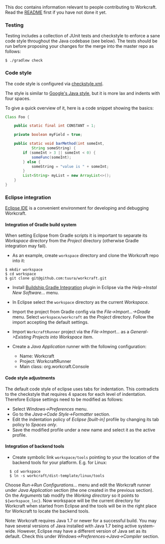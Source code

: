 This doc contains information relevant to people contributing to Workcraft.
Read the [README](README.md) first if you have not done it yet.

### Testing

Testing includes a collection of JUnit tests and checkstyle to enforce a sane 
code style throughout the Java codebase (see below). The tests should be run 
before proposing your changes for the merge into the master repo as follows:

    $ ./gradlew check

### Code style

The code style is configured via [checkstyle.xml](config/checkstyle/checkstyle.xml).

The style is similar to [Google's Java
style](https://google.github.io/styleguide/javaguide.html), but it is
more lax and indents with four spaces.

To give a quick overview of it, here is a code snippet showing the
basics:

```java
Class Foo {

    public static final int CONSTANT = 1;

    private boolean myField = true;

    public static void barMethod(int someInt,
            String someString) {
        if (someInt > 3 || someInt < 0) {
            someFunc(someInt);
        } else {
            someString = "value is " + someInt;
        }
        List<String> myList = new ArrayList<>();
    }
}
```

### Eclipse integration

[Eclipse IDE](https://www.eclipse.org/) is a convenient environment for
developing and debugging Workcraft. 

#### Integration of Gradle build system

When setting Eclipse from Gradle scripts it is important to separate its *Workspace* 
directory from the *Project* directory (otherwise Gradle integration may fail).

* As an example, create `workspace` directory and clone the Workcraft repo into it:
```
$ mkdir workspace
$ cd workspace
$ git clone git@github.com:tuura/workcraft.git
```

* Install [Buildship Gradle Integration](https://marketplace.eclipse.org/content/buildship-gradle-integration)
  plugin in Eclipse via the *Help->Instal New Software...* menu.

* In Eclipse select the `workspace` directory as the current *Workspace*.

* Import the project from Gradle config via the *File->Import...->Gradle*
  menu. Select `workspace/workcraft` as the *Project* directory. 
  Follow the import accepting the default settings.

* Import `WorkcraftRunner` project via the *File->Import...* as a
  *General->Existing Projects into Workspace* item.

* Create a *Java Application* runner with the following configuration:

  * Name: Workcraft
  * Project: WorkcraftRunner
  * Main class: org.workcraft.Console

#### Code style adjustments

The default code style of eclipse uses tabs for indentation. This 
contradicts to the checkstyle that requires 4 spaces for each level of 
indentation. Therefore Eclipse settings need to be modified as follows:

* Select *Windows->Preferences* menu. 
* Go to the *Java->Code Style->Formatter* section.
* Edit the indentation policy of *Eclipse [built-in]* profile by changing its tab policy to *Spaces only*.
* Save the modified profile under a new name and select it as the active profile.

#### Integration of backend tools

* Create symbolic link `workspace/tools` pointing to your the location of the backend tools for your platform. E.g. for Linux:
```
  $ cd workspace
  $ ln -s workcraft/dist-template/linux/tools
```

Choose *Run->Run Configurations...* menu and edit the Workcraft runner under *Java Application* section (the one created in the previous section). On the *Arguments* tab modify the *Working directory* so it points to `${workspace_loc}`.
Now workspace will be the current directory for Workcraft when started from Eclipse and the tools will be in the right place for Workcraft to locate the backend tools.

Note: Workcraft requires Java 1.7 or newer for a successful build. You may have several versions of Java installed with Java 1.7 being active system-wide. However, Eclipse may have a different version of Java set as its default. Check this under *Windows->Preferences->Java->Compiler* section.
